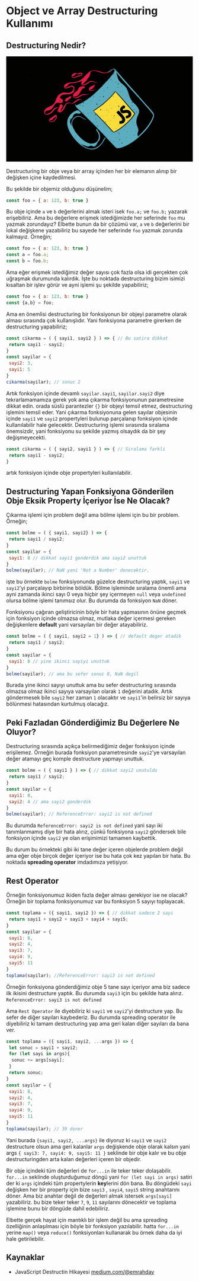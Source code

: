 
# Object ve Array Destructuring Kullanımı

## Destructuring Nedir?

![resimesim](figures/js.jpg)

Destructuring bir obje veya bir array içinden her bir elemanın alınıp bir değişken içine kaydedilmesi.

Bu şekilde bir objemiz olduğunu düşünelim;

```javascript
const foo = { a: 123, b: true }
```

Bu obje içinde `a` ve `b` değerlerini almak isteri isek `foo.a;` ve `foo.b;` yazarak erişebiliriz. Ama bu değerlere erişmek istediğimizde her seferinde `foo` mu yazmak zorundayız? Elbette bunun da bir çözümü var, `a` ve `b` değerlerini bir lokal değişkene yazabiliriz bu sayede her seferinde `foo` yazmak zorunda kalmayız. Örneğin;

```javascript
const foo = { a: 123, b: true }
const a = foo.a;
const b = foo.b;
```

Ama eğer erişmek istediğimiz değer sayısı çok fazla olsa idi gerçekten çok uğraşmak durumunda kalırdık. İşte bu noktada destructuring bizim isimizi kısaltan bir işlev görür ve ayni  işlemi şu şekilde yapabiliriz;

```javascript
const foo = { a: 123, b: true }
const {a,b} = foo;
```

Ama en önemlisi destructuring bir fonksiyonun bir objeyi parametre olarak alması sırasında çok kullanışlıdır. Yani fonksiyona parametre girerken de destructuring yapabiliriz;

```javascript
const cikarma = ( { sayi1, sayi2 } ) => { // Bu satira dikkat
 return sayi1 - sayi2;
}
const sayilar = {
 sayi2: 3,
 sayi1: 5
}
cikarma(sayilar); // sonuc 2
```

Artık fonksiyon içinde devamlı `sayilar.sayi1`, `sayilar.sayi2`  diye tekrarlamamamıza gerek yok ama çıkarma fonksiyonunun parametresine dikkat edin. orada süslü parantezler `{}` bir objeyi temsil etmez, destructuring işlemini temsil eder. Yani çıkarma fonksiyonuna gelen sayılar objesinin içinde `sayi1` ve `sayi2` propertyleri bulunup parçalanıp fonksiyon içinde kullanılabilir hale gelecektir. Destructuring işlemi sırasında sıralama önemsizdir, yani fonksiyonu su şekilde yazmış olsaydık da bir şey değişmeyecekti.

```javascript
const cikarma = ( { sayi2, sayi1 } ) => { // Siralama farkli
 return sayi1 - sayi2;
}
```

artık fonksiyon içinde obje propertyleri kullanılabilir.

## Destructuring Yapan Fonksiyona Gönderilen Obje Eksik Property İçeriyor İse Ne Olacak?

Çıkarma işlemi için problem değil ama bölme işlemi için bu bir problem. Örneğin;

```javascript
const bolme = ( { sayi1, sayi2} ) => {
 return sayi1 / sayi2;
}
const sayilar = {
 sayi1: 8 // dikkat sayi1 gonderdik ama sayi2 unuttuk
}
bolme(sayilar); // NaN yani 'Not a Number' donecektir. 
```

işte bu örnekte `bolme` fonksiyonunda güzelce destructuring yaptık, `sayi1` ve `sayi2`'yi parçalayıp birbirine böldük. Bölme işleminde sıralama önemli ama ayni zamanda ikinci sayı 0 veya hiçbir şey içermeyen `null` veya `undefined` olursa bölme işlemi tanımsız olur. Bu durumda da fonksiyon `NaN` döner.

Fonksiyonu çağıran geliştiricinin böyle bir hata yapmasının önüne geçmek için fonksiyon içinde olmazsa olmaz, mutlaka değer içermesi gereken değişkenlere **default** yani varsayılan bir değer atayabiliriz.

```javascript
const bolme = ( { sayi1, sayi2 = 1} ) => { // default deger atadik
 return sayi1 / sayi2;
}
const sayilar = {
 sayi1: 8 // yine ikinci sayiyi unuttuk
}
bolme(sayilar); // ama bu sefer sonuc 8, NaN degil
```

Burada yine ikinci sayıyı unuttuk ama bu sefer destructuring sırasında olmazsa olmaz ikinci sayıya varsayılan olarak `1` değerini atadık. Artık göndermesek bile `sayi2` her zaman `1` olacaktır ve `sayi1`'in belirsiz bir sayıya bölünmesi hatasından kurtulmuş olacağız.

## Peki Fazladan Gönderdiğimiz Bu Değerlere Ne Oluyor?

Destructuring sırasında açıkça belirmediğimiz değer fonksiyon içinde erişilemez. Örneğin burada fonksiyon parametresinde `sayi2`'ye varsayılan değer atamayı geç komple destructure yapmayı unuttuk.

```javascript
const bolme = ( { sayi1 } ) => { // dikkat sayi2 unutuldu
 return sayi1 / sayi2;
}
const sayilar = {
 sayi1: 8,
 sayi2: 4 // ama sayi2 gonderdik
}
bolme(sayilar); // ReferenceError: sayi2 is not defined
```

Bu durumda `ReferenceError: sayi2 is not defined` yani sayı iki tanımlanmamış diye bir hata alırız, çünkü fonksiyona `sayi2` göndersek bile fonksiyon içinde `sayi2` ye olan erişimimizi tamamen kaybettik.

Bu durum bu örnekteki gibi iki tane değer içeren objelerde problem değil ama eğer obje birçok değer içeriyor ise bu hata çok kez yapılan bir hata. Bu noktada **spreading operator** imdadımıza yetişiyor.

## Rest Operator

Örneğin fonksiyonumuz ikiden fazla değer alması gerekiyor ise ne olacak? Örneğin bir toplama fonksiyonumuz var bu fonksiyon 5 sayıyı toplayacak.

```javascript
const toplama = ({ sayi1, sayi2 }) => { // dikkat sadece 2 sayi
 return sayi1 + sayi2 + sayi3 + sayi4 + sayi5;
}
const sayilar = {
 sayi1: 8,
 sayi2: 4,
 sayi3: 7,
 sayi4: 9,
 sayi5: 11
}
toplama(sayilar); //ReferenceError: sayi3 is not defined
```

Örneğin fonksiyona gönderdiğimiz obje 5 tane sayı içeriyor ama biz sadece ilk ikisini destructure yaptık. Bu durumda `sayi3` için bu şekilde hata alırız.  `ReferenceError: sayi3 is not defined`

Ama `Rest Operator` ile diyebiliriz ki `sayi1` ve `sayi2`'yi destructure yap. Bu sefer de diğer sayıları kaybederiz. Bu durumda spreading operator ile diyebiliriz ki tamam destructuring yap ama geri kalan diğer sayıları da bana ver.

```javascript
const toplama = ({ sayi1, sayi2, ...args }) => {
 let sonuc = sayi1 + sayi2;
 for (let sayi in args){
  sonuc += args[sayi];
 }
 return sonuc;
}
const sayilar = {
 sayi1: 8,
 sayi2: 4,
 sayi3: 7,
 sayi4: 9,
 sayi5: 11
}
toplama(sayilar); // 39 doner
```

Yani burada `{sayi1, sayi2, ...args}` ile diyoruz ki `sayi1` ve `sayi2` destructure olsun ama geri kalanlar `args` değişkende obje olarak kalsın yani args `{ sayi3: 7, sayi4: 9, sayi5: 11 }` seklinde bir obje kalır ve bu obje destructuringden arta kalan değerleri içeren bir objedir.

Bir obje içindeki tüm değerleri de `for...in` ile teker teker dolaşabilir. `for...in` seklinde oluşturduğumuz döngü yani `for (let sayi in args)` satiri der ki `args` içindeki tüm propertylerin **key**lerini dön bana. Bu döngüdeki `sayi` değişken her bir property için bize `sayi3` , `sayi4`, `sayi5` string anahtarını döner. Ama biz anahtar değil de değerleri almak istersek `args[sayi]` yazabiliriz. bu bize teker teker `7`, `9`, `11` sayılarını dönecektir ve toplama işlemine bunu bir döngüde dahil edebiliriz.

Elbette gerçek hayat için mantıklı bir işlem değil bu ama spreading özelliğinin anlaşılması için böyle bir fonksiyon yazılabilir. hatta `for...in` yerine `map()` veya `reduce()` fonksiyonları kullanarak bu örnek daha da iyi hale getirilebilir.

## Kaynaklar

- JavaScript Destructin Hikayesi  [medium.com/@emrahday](https://medium.com/@emrahday/javascriptde-destructuring-hikayesi-bf5884ed1fa5)
